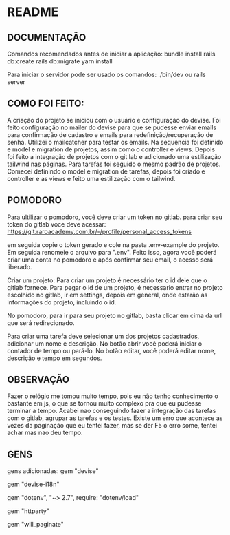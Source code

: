 # README

## DOCUMENTAÇÃO

Comandos recomendados antes de iniciar a aplicação:
bundle install
rails db:create
rails db:migrate
yarn install

Para iniciar o servidor pode ser usado os comandos: ./bin/dev ou rails server

## COMO FOI FEITO:
A criação do projeto se iniciou com o usuário e configuração do devise. Foi feito configuração no mailer do devise para que se pudesse enviar emails para confirmação de cadastro e emails para redefinição/recuperação de senha. Utilizei o mailcatcher para testar os emails.
Na sequência foi definido e model e migration de projetos, assim como o controller e views. Depois foi feito a integração de projetos com o git lab e adicionado uma estilização tailwind nas páginas.
Para tarefas foi seguido o mesmo padrão de projetos. Comecei definindo o model e migration de tarefas, depois foi criado e controller e as views e feito uma estilização com o tailwind.

## POMODORO

Para ultilizar o pomodoro, você deve criar um token no gitlab.
para criar seu token do gitlab voce deve acessar: https://git.raroacademy.com.br/-/profile/personal_access_tokens

em seguida copie o token gerado e cole na pasta .env-example do projeto. Em seguida renomeie o arquivo para ".env".
Feito isso, agora você poderá criar uma conta no pomodoro e após confirmar seu email, o acesso será liberado.

Criar um projeto:
Para criar um projeto é necessário ter o id dele que o gitlab fornece. Para pegar o id de um projeto, é necessario entrar no projeto escolhido no gitlab, ir em settings, depois em general, onde estarão as informações do projeto, incluindo o id.

No pomodoro, para ir para seu projeto no gitlab, basta clicar em cima da url que será redirecionado.

Para criar uma tarefa deve selecionar um dos projetos cadastrados, adicionar um nome e descrição. 
No botão abrir você poderá iniciar o contador de tempo ou pará-lo.
No botão editar, você poderá editar nome, descrição e tempo em segundos.

## OBSERVAÇÃO
Fazer o relógio me tomou muito tempo, pois eu não tenho conhecimento o bastante em js, o que se tornou muito complexo pra que eu pudesse terminar a tempo. Acabei nao conseguindo fazer a integração das tarefas com o gitlab, agrupar as tarefas e os testes.
Existe um erro que acontece as vezes da paginação que eu tentei fazer, mas se der F5 o erro some, tentei achar mas nao deu tempo.


## GENS
gens adicionadas:
gem "devise"

gem "devise-i18n"

gem "dotenv", "~> 2.7", require: "dotenv/load"

gem "httparty"

gem "will_paginate"